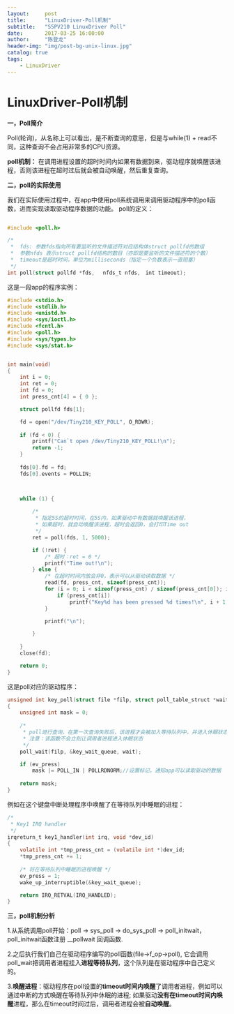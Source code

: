 ```yaml
---
layout:     post
title:      "LinuxDriver-Poll机制"
subtitle:   "S5PV210 LinuxDriver Poll"
date:       2017-03-25 16:00:00
author:     "陈登龙"
header-img: "img/post-bg-unix-linux.jpg"
catalog: true
tags:
    - LinuxDriver
---
```



# LinuxDriver-Poll机制

**一，Poll简介**

Poll(轮询)，从名称上可以看出，是不断查询的意思，但是与while(1) + read不同，这种查询不会占用非常多的CPU资源。

**poll机制：** 在调用进程设置的超时时间内如果有数据到来，驱动程序就唤醒该进程，否则该进程在超时过后就会被自动唤醒，然后重复查询。

**二，poll的实际使用**

我们在实际使用过程中，在app中使用poll系统调用来调用驱动程序中的poll函数，进而实现读取驱动程序数据的功能。
poll的定义：

``` c

#include <poll.h>

/*
 *  fds: 参数fds指向所有要监听的文件描述符对应结构体struct pollfd的数组
 *  参数nfds 表示struct pollfd结构的数目（亦即是要监听的文件描述符的个数）
 *  timeout是超时时间，单位为milliseconds（指定一个负数表示一直阻塞）
 */
int poll(struct pollfd *fds, 　nfds_t nfds,　int timeout);


```




这是一段app的程序实例：

``` c
#include <stdio.h>
#include <stdlib.h>
#include <unistd.h>
#include <sys/ioctl.h>
#include <fcntl.h>
#include <poll.h>
#include <sys/types.h>
#include <sys/stat.h>


int main(void)
{
	int i = 0;
	int ret = 0;
	int fd = 0;
	int press_cnt[4] = { 0 };

	struct pollfd fds[1];

	fd = open("/dev/Tiny210_KEY_POLL", O_RDWR);
	
	if (fd < 0) {
		printf("Can`t open /dev/Tiny210_KEY_POLL!\n");
		return -1;
	}
	
	fds[0].fd = fd;
	fds[0].events = POLLIN;



	while (1) {
		
		/*
		 * 指定5S的超时时间，在5S内，如果驱动中有数据就唤醒该进程，
		 * 如果超时，就自动唤醒该进程，超时会返回0，会打印Time out
		 */
		ret = poll(fds, 1, 5000);

		if (!ret) {
			/* 超时：ret = 0 */
			printf("Time out!\n");
		} else {
		    /* 在超时时间内放会非0，表示可以从驱动读取数据 */
			read(fd, press_cnt, sizeof(press_cnt));
			for (i = 0; i < sizeof(press_cnt) / sizeof(press_cnt[0]); i++) {
				if (press_cnt[i])
					printf("Key%d has been pressed %d times!\n", i + 1, press_cnt[i]);
			}

			printf("\n");

		}
	
	}
	close(fd);

	return 0;
}
```


这是poll对应的驱动程序：

``` c
unsigned int key_poll(struct file *filp, struct poll_table_struct *wait)
{
	unsigned int mask = 0;
	
	/* 
	 * poll进行查询，在第一次查询失败后，该进程才会被加入等待队列中，并进入休眠状态 
	 * 注意：该函数不会立刻让调用者进程进入休眠状态
	 */
	poll_wait(filp, &key_wait_queue, wait);

	if (ev_press)
		mask |= POLL_IN | POLLRDNORM;//设置标记，通知app可以读取驱动的数据
	
	return mask;
}
```

例如在这个键盘中断处理程序中唤醒了在等待队列中睡眠的进程：

``` c
/*
 * Key1 IRQ handler
 */
irqreturn_t key1_handler(int irq, void *dev_id)
{
	volatile int *tmp_press_cnt = (volatile int *)dev_id;
	*tmp_press_cnt += 1;
	
	/* 将在等待队列中睡眠的进程唤醒 */
	ev_press = 1;
	wake_up_interruptible(&key_wait_queue);

	return IRQ_RETVAL(IRQ_HANDLED);
}
```


**三，poll机制分析**

1.从系统调用poll开始：poll -> sys_poll -> do_sys_poll -> poll_initwait，poll_initwait函数注册 __pollwait 回调函数. 

2.之后执行我们自己在驱动程序编写的poll函数(file->f_op->poll), 它会调用poll_wait把调用者进程挂入**进程等待队列**，这个队列是在驱动程序中自己定义的。

3.**唤醒进程**：驱动程序在poll设置的**timeout时间内唤醒**了调用者进程，例如可以通过中断的方式唤醒在等待队列中休眠的进程; 如果驱动**没有在timeout时间内唤醒**进程，那么在timeout时间过后，调用者进程会被**自动唤醒**。